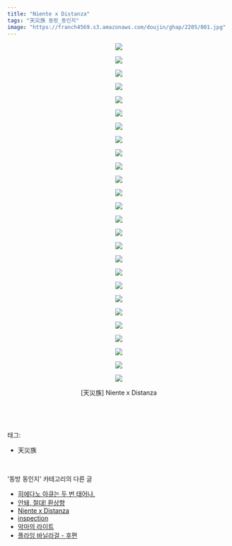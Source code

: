 ```yaml
---
title: "Niente x Distanza"
tags: "天災族 동방_동인지"
image: "https://franch4569.s3.amazonaws.com/doujin/ghap/2205/001.jpg"
---
```

<div class="article">
<p style="text-align: center; clear: none; float: none;"><img src="{{ site.imgserver2 }}/ghap/2205/001.jpg"/></p>
<p style="text-align: center; clear: none; float: none;"><img src="{{ site.imgserver2 }}/ghap/2205/002.jpg"/></p>
<p style="text-align: center; clear: none; float: none;"><img src="{{ site.imgserver2 }}/ghap/2205/003.jpg"/></p>
<p style="text-align: center; clear: none; float: none;"><img src="{{ site.imgserver2 }}/ghap/2205/004.jpg"/></p>
<p style="text-align: center; clear: none; float: none;"><img src="{{ site.imgserver2 }}/ghap/2205/005.jpg"/></p>
<p style="text-align: center; clear: none; float: none;"><img src="{{ site.imgserver2 }}/ghap/2205/006.jpg"/></p>
<p style="text-align: center; clear: none; float: none;"><img src="{{ site.imgserver2 }}/ghap/2205/007.jpg"/></p>
<p style="text-align: center; clear: none; float: none;"><img src="{{ site.imgserver2 }}/ghap/2205/008.jpg"/></p>
<p style="text-align: center; clear: none; float: none;"><img src="{{ site.imgserver2 }}/ghap/2205/009.jpg"/></p>
<p style="text-align: center; clear: none; float: none;"><img src="{{ site.imgserver2 }}/ghap/2205/010.jpg"/></p>
<p style="text-align: center; clear: none; float: none;"><img src="{{ site.imgserver2 }}/ghap/2205/011.jpg"/></p>
<p style="text-align: center; clear: none; float: none;"><img src="{{ site.imgserver2 }}/ghap/2205/012.jpg"/></p>
<p style="text-align: center; clear: none; float: none;"><img src="{{ site.imgserver2 }}/ghap/2205/013.jpg"/></p>
<p style="text-align: center; clear: none; float: none;"><img src="{{ site.imgserver2 }}/ghap/2205/014.jpg"/></p>
<p style="text-align: center; clear: none; float: none;"><img src="{{ site.imgserver2 }}/ghap/2205/015.jpg"/></p>
<p style="text-align: center; clear: none; float: none;"><img src="{{ site.imgserver2 }}/ghap/2205/016.jpg"/></p>
<p style="text-align: center; clear: none; float: none;"><img src="{{ site.imgserver2 }}/ghap/2205/017.jpg"/></p>
<p style="text-align: center; clear: none; float: none;"><img src="{{ site.imgserver2 }}/ghap/2205/018.jpg"/></p>
<p style="text-align: center; clear: none; float: none;"><img src="{{ site.imgserver2 }}/ghap/2205/019.jpg"/></p>
<p style="text-align: center; clear: none; float: none;"><img src="{{ site.imgserver2 }}/ghap/2205/020.jpg"/></p>
<p style="text-align: center; clear: none; float: none;"><img src="{{ site.imgserver2 }}/ghap/2205/021.jpg"/></p>
<p style="text-align: center; clear: none; float: none;"><img src="{{ site.imgserver2 }}/ghap/2205/022.jpg"/></p>
<p style="text-align: center; clear: none; float: none;"><img src="{{ site.imgserver2 }}/ghap/2205/023.jpg"/></p>
<p style="text-align: center; clear: none; float: none;"><img src="{{ site.imgserver2 }}/ghap/2205/024.jpg"/></p>
<p style="text-align: center; clear: none; float: none;"><img src="{{ site.imgserver2 }}/ghap/2205/025.jpg"/></p>
<p style="text-align: center; clear: none; float: none;"><img src="{{ site.imgserver2 }}/ghap/2205/026.jpg"/></p>
<p style="text-align: center; clear: none; float: none;">[天災族] Niente x Distanza</p>
<p><br/></p>
</div><br/>
<div class="tagTrail">
<p>태그: </p>
<ul>
<li>天災族</li>
</ul>
</div><br/>
<div class="another">
<p>'동방 동인지' 카테고리의 다른 글</p>
<ul>
<li><a href="/ghap_2208">히에다노 아큐는 두 번 태어나,</a></li>
<li><a href="/ghap_2207">안돼, 절대! 환상향</a></li>
<li><a href="/ghap_2205">Niente x Distanza</a></li>
<li><a href="/ghap_2204">inspection</a></li>
<li><a href="/ghap_2203">악마의 라이트</a></li>
<li><a href="/ghap_2202">플라잉 바닐라걸 - 후편</a></li>
</ul>
</div><br/>
<div class="cb_module cb_fluid">
<div class="cb_wrt cb_profile">
</div><!-- commentList close -->
</div><br/>
